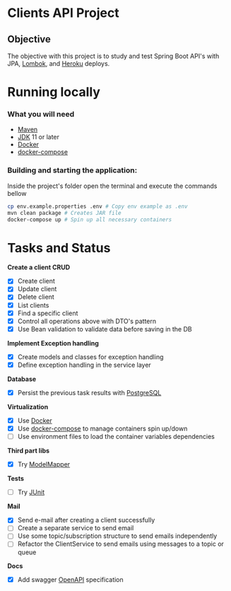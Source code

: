 # Clients API Project

## Objective

The objective with this project is to study and test Spring Boot API's with JPA, [Lombok](https://projectlombok.org
), and [Heroku](https://www.heroku.com) deploys.

# Running locally
### What you will need

* [Maven](https://maven.apache.org/)
* [JDK](https://www.oracle.com/java/technologies/downloads/) 11 or later
* [Docker](https://github.com/docker)
* [docker-compose](https://github.com/docker/compose)

### Building and starting the application:
Inside the project's folder open the terminal and execute the commands bellow  
```sh
cp env.example.properties .env # Copy env example as .env
mvn clean package # Creates JAR file 
docker-compose up # Spin up all necessary containers
```


# Tasks and Status

**Create a client CRUD**
- [X] Create client
- [X] Update client
- [X] Delete client
- [X] List clients
- [X] Find a specific client
- [X] Control all operations above with DTO's pattern
- [X] Use Bean validation to validate data before saving in the DB

**Implement Exception handling**
- [X] Create models and classes for exception handling
- [X] Define exception handling in the service layer

**Database**
- [X] Persist the previous task results with [PostgreSQL](https://github.com/postgres)

**Virtualization** 
- [X] Use [Docker](https://github.com/docker)
- [X] Use [docker-compose](https://github.com/docker/compose) to manage containers spin up/down
- [ ] Use environment files to load the container variables dependencies 

**Third part libs**
- [X] Try [ModelMapper](https://github.com/modelmapper/modelmapper)

**Tests**
- [ ] Try [JUnit](https://github.com/junit-team/junit5)

**Mail**
- [X] Send e-mail after creating a client successfully
- [ ] Create a separate service to send email
- [ ] Use some topic/subscription structure to send emails independently
- [ ] Refactor the ClientService to send emails using messages to a topic or queue

**Docs**
- [X] Add swagger [OpenAPI](https://swagger.io/specification/) specification
